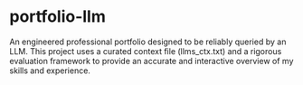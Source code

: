 # portfolio-llm

An engineered professional portfolio designed to be reliably queried by an LLM. This project uses a curated context file (llms_ctx.txt) and a rigorous evaluation framework to provide an accurate and interactive overview of my skills and experience.
